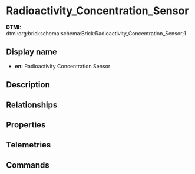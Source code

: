 # Radioactivity_Concentration_Sensor
**DTMI:** dtmi:org:brickschema:schema:Brick:Radioactivity_Concentration_Sensor;1
## Display name
- **en:** Radioactivity Concentration Sensor
## Description
## Relationships
## Properties
## Telemetries
## Commands
